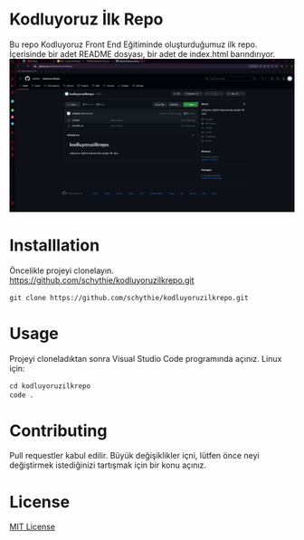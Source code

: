 # Kodluyoruz İlk Repo
Bu repo Kodluyoruz Front End Eğitiminde oluşturduğumuz ilk repo. İçerisinde bir adet README dosyası, bir adet de index.html barındırıyor.
![proje resmi](kodluyoruz.png)


# Installlation

Öncelikle projeyi clonelayın. https://github.com/schythie/kodluyoruzilkrepo.git

```
git clone https://github.com/schythie/kodluyoruzilkrepo.git
```

# Usage
Projeyi cloneladıktan sonra Visual Studio Code programında açınız. Linux için:

```
cd kodluyoruzilkrepo
code .
```

# Contributing
Pull requestler kabul edilir. Büyük değişiklikler içni, lütfen önce neyi değiştirmek istediğinizi tartışmak için bir konu açınız.

# License
[MIT License](https://opensource.org/licenses/MIT)



